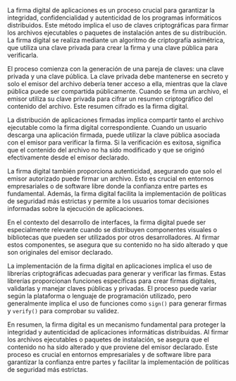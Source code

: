 La firma digital de aplicaciones es un proceso crucial para garantizar la integridad, confidencialidad y autenticidad de los programas informáticos distribuidos. Este método implica el uso de claves criptográficas para firmar los archivos ejecutables o paquetes de instalación antes de su distribución. La firma digital se realiza mediante un algoritmo de criptografía asimétrica, que utiliza una clave privada para crear la firma y una clave pública para verificarla.

El proceso comienza con la generación de una pareja de claves: una clave privada y una clave pública. La clave privada debe mantenerse en secreto y solo el emisor del archivo debería tener acceso a ella, mientras que la clave pública puede ser compartida públicamente. Cuando se firma un archivo, el emisor utiliza su clave privada para cifrar un resumen criptográfico del contenido del archivo. Este resumen cifrado es la firma digital.

La distribución de aplicaciones firmadas implica compartir tanto el archivo ejecutable como la firma digital correspondiente. Cuando un usuario descarga una aplicación firmada, puede utilizar la clave pública asociada con el emisor para verificar la firma. Si la verificación es exitosa, significa que el contenido del archivo no ha sido modificado y que se originó efectivamente desde el emisor declarado.

La firma digital también proporciona autenticidad, asegurando que solo el emisor autorizado puede firmar un archivo. Esto es crucial en entornos empresariales o de software libre donde la confianza entre partes es fundamental. Además, la firma digital facilita la implementación de políticas de seguridad más estrictas y permite a los usuarios tomar decisiones informadas sobre la ejecución de aplicaciones.

En el contexto del desarrollo de interfaces, la firma digital puede ser especialmente relevante cuando se distribuyen componentes visuales o bibliotecas que pueden ser utilizados por otros desarrolladores. Al firmar estos componentes, se asegura que su contenido no ha sido alterado y que son originales del emisor declarado.

La implementación de la firma digital en aplicaciones implica el uso de librerías criptográficas adecuadas para generar y verificar las firmas. Estas librerías proporcionan funciones específicas para crear firmas digitales, validarlas y manejar claves públicas y privadas. El proceso puede variar según la plataforma o lenguaje de programación utilizado, pero generalmente implica el uso de funciones como `sign()` para generar firmas y `verify()` para comprobar su validez.

En resumen, la firma digital es un mecanismo fundamental para proteger la integridad y autenticidad de aplicaciones informáticas distribuidas. Al firmar los archivos ejecutables o paquetes de instalación, se asegura que el contenido no ha sido alterado y que proviene del emisor declarado. Este proceso es crucial en entornos empresariales y de software libre para garantizar la confianza entre partes y facilitar la implementación de políticas de seguridad más estrictas.
